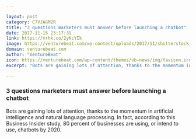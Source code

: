 ```yaml
---

layout: post
category: C7VJAGM2R
title: "3 questions marketers must answer before launching a chatbot"
date: 2017-11-15 23:17:39
link: https://vrhk.co/2yKcYIk
image: https://venturebeat.com/wp-content/uploads/2017/11/shutterstock_667539142-e1510721709421.jpg?fit=780%2C520&strip=all
domain: venturebeat.com
author: "VentureBeat"
icon: https://venturebeat.com/wp-content/themes/vb-news/img/favicon.ico
excerpt: "Bots are gaining lots of attention, thanks to the momentum in artificial intelligence and natural language processing. In fact, according to this Business Insider study, 80 percent of businesses are using, or intend to use, chatbots by 2020."

---
```


### 3 questions marketers must answer before launching a chatbot

Bots are gaining lots of attention, thanks to the momentum in artificial intelligence and natural language processing. In fact, according to this Business Insider study, 80 percent of businesses are using, or intend to use, chatbots by 2020.
